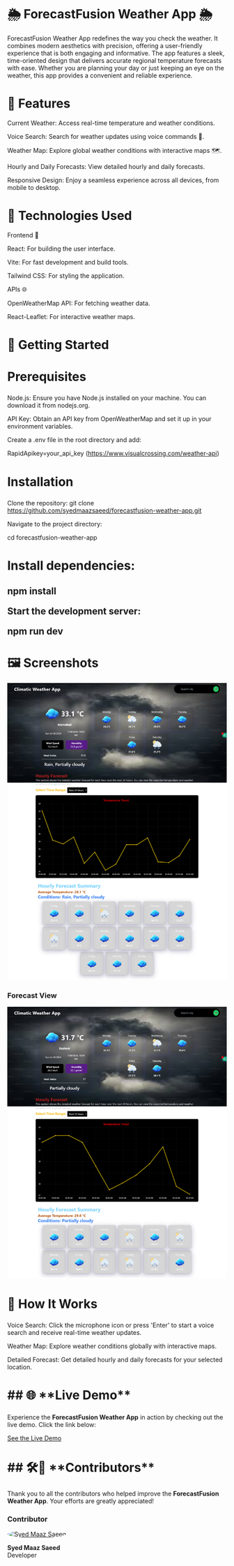 <h1 style="font-size: 2em; font-weight: bold;">🌦️ ForecastFusion Weather App 🌦️</h1>


 ForecastFusion Weather App redefines the way you check the weather. It combines modern aesthetics with precision, offering a user-friendly experience that is both engaging and informative. The app features a sleek, time-oriented design that delivers accurate regional temperature forecasts with ease. Whether you are planning your day or just keeping an eye on the weather, this app provides a convenient and reliable experience.


<h1 style="font-size: 2em; font-weight: bold;">🚀 Features </h1>
 
Current Weather: Access real-time temperature and weather conditions.

Voice Search: Search for weather updates using voice commands 🎤.

Weather Map: Explore global weather conditions with interactive maps 🗺️.

Hourly and Daily Forecasts: View detailed hourly and daily forecasts.

Responsive Design: Enjoy a seamless experience across all devices, from mobile to desktop.

<h1 style="font-size: 2em; font-weight: bold;">🔧 Technologies Used </h1>
Frontend 🌈

React: For building the user interface.

Vite: For fast development and build tools.

Tailwind CSS: For styling the application.

APIs 🌐

OpenWeatherMap API: For fetching weather data.

React-Leaflet: For interactive weather maps.


<h1 style="font-size: 2em; font-weight: bold;">🎯 Getting Started </h1>

<h2 style="font-size: 2em; font-weight: bold;">Prerequisites </h2>

Node.js: Ensure you have Node.js installed on your machine. You can download it from nodejs.org.

API Key: Obtain an API key from OpenWeatherMap and set it up in your environment variables.

 Create a .env file in the root directory and add:

RapidApikey=your_api_key (https://www.visualcrossing.com/weather-api)

<h2 style="font-size: 2em; font-weight: bold;">Installation</h2>

Clone the repository: git clone https://github.com/syedmaazsaeed/forecastfusion-weather-app.git

Navigate to the project directory:

cd forecastfusion-weather-app

<h2 style="font-size: 2em; font-weight: bold;">Install dependencies: <h2/>

npm install

Start the development server:

npm run dev


<h1 style="font-size: 2em; font-weight: bold;">🖼️ Screenshots </h1>

![Homepage View](src/assets/Images/HomePageView.png)

### Forecast View
![Forecast View](src/assets/Images/SearchingView.png)


<h2 style="font-size: 2em; font-weight: bold;">🤔 How It Works </h2>

Voice Search: Click the microphone icon or press 'Enter' to start a voice search and receive real-time weather updates.

Weather Map: Explore weather conditions globally with interactive maps.

Detailed Forecast: Get detailed hourly and daily forecasts for your selected location.

<h2 style="font-size: 2em; font-weight: bold;">## 🌐 **Live Demo** </h2>

Experience the **ForecastFusion Weather App** in action by checking out the live demo. Click the link below:

[See the Live Demo](https://forecastfusion-app.netlify.app/)



<h2 style="font-size: 2em; font-weight: bold;">## 🛠️🌟 **Contributors** </h2>

Thank you to all the contributors who helped improve the **ForecastFusion Weather App**. Your efforts are greatly appreciated!

### **Contributor**

<a href="https://ibb.co/QfDTByP" target="_blank" rel="noopener noreferrer">
  <img src="https://i.ibb.co/QfDTByP/your-profile-image.jpg" alt="Syed Maaz Saeed" style="border-radius: 50%; width: 100px; height: 100px;"/>
</a>

**Syed Maaz Saeed**  
Developer


